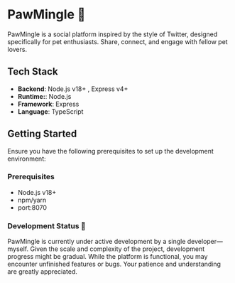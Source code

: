 # PawMingle 🐾  

PawMingle is a social platform inspired by the style of Twitter, designed specifically for pet enthusiasts. Share, connect, and engage with fellow pet lovers.

## Tech Stack

- **Backend**: Node.js v18+ , Express v4+
- **Runtime:**: Node.js
- **Framework**: Express
- **Language**: TypeScript

## Getting Started

Ensure you have the following prerequisites to set up the development environment:

### Prerequisites

- Node.js v18+
- npm/yarn
- port:8070

### Development Status 🚧

PawMingle is currently under active development by a single developer—myself. Given the scale and complexity of the project, development progress might be gradual. While the platform is functional, you may encounter unfinished features or bugs. Your patience and understanding are greatly appreciated.
